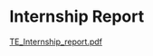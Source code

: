 # Internship Report
[TE_Internship_report.pdf](https://github.com/Akshay-Dongare/AWS-Eduskills/files/13380734/TE_Internship_report.pdf)
